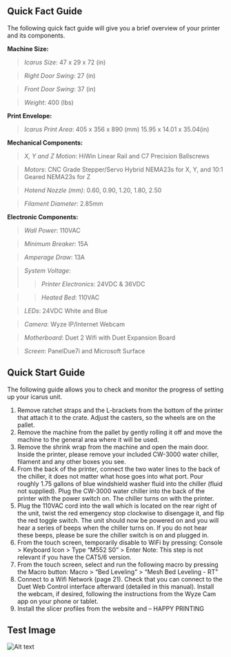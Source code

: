 ## Quick Fact Guide

The following quick fact guide will give you a brief overview of your printer
and its components.

**Machine Size:**

> _Icarus Size_: 47 x 29 x 72 (in)

> _Right Door Swing_: 27 (in)

> _Front Door Swing_: 37 (in)

> _Weight_: 400 (lbs)

**Print Envelope:**

> _Icarus Print Area_: 405 x 356 x 890 (mm)
15.95 x 14.01 x 35.04(in)

**Mechanical Components:**

> _X, Y and Z Motion_: HiWin Linear Rail and C7 Precision Ballscrews

> _Motors_: CNC Grade Stepper/Servo Hybrid NEMA23s for X, Y, and 10:1 Geared NEMA23s for Z

> _Hotend Nozzle (mm)_: 0.60, 0.90, 1.20, 1.80, 2.50

> _Filament Diameter_: 2.85mm

**Electronic Components:**

> _Wall Power_: 110VAC

> _Minimum Breaker_: 15A

> _Amperage Draw_: 13A

> _System Voltage_:
> > _Printer Electronics_: 24VDC & 36VDC

> > _Heated Bed_: 110VAC

> _LEDs_: 24VDC White and Blue

> _Camera_: Wyze IP/Internet Webcam

> _Motherboard_: Duet 2 Wifi with Duet Expansion Board

> _Screen_: PanelDue7i and Microsoft Surface

## Quick Start Guide

The following guide allows you to check and monitor the progress of setting up your icarus unit.

1. Remove ratchet straps and the L-brackets from the bottom of the
printer that attach it to the crate. Adjust the casters, so the wheels are
on the pallet.
2. Remove the machine from the pallet by gently rolling it off and move
the machine to the general area where it will be used.
3. Remove the shrink wrap from the machine and open the main door.
Inside the printer, please remove your included CW-3000 water chiller,
filament and any other boxes you see.
4. From the back of the printer, connect the two water lines to the back
of the chiller, it does not matter what hose goes into what port. Pour
roughly 1.75 gallons of blue windshield washer fluid into the chiller (fluid
not supplied). Plug the CW-3000 water chiller into the back of the
printer with the power switch on. The chiller turns on with the printer.
5. Plug the 110VAC cord into the wall which is located on the rear right of
the unit, twist the red emergency stop clockwise to disengage it, and
flip the red toggle switch. The unit should now be powered on and you
will hear a series of beeps when the chiller turns on. If you do not hear
these beeps, please be sure the chiller switch is on and plugged in.
6. From the touch screen, temporarily disable to WiFi by pressing:
Console > Keyboard Icon > Type “M552 S0” > Enter
Note: This step is not relevant if you have the CAT5/6 version.
7. From the touch screen, select and run the following macro by pressing
the Macro button:
Macro > “Bed Leveling” > “Mesh Bed Leveling - RT”
8. Connect to a Wifi Network (page 21). Check that you can connect to
the Duet Web Control interface afterward (detailed in this manual).
Install the webcam, if desired, following the instructions from the Wyze
Cam app on your phone or tablet.
9. Install the slicer profiles from the website and – HAPPY PRINTING

## Test Image

![Alt text](https://static.wixstatic.com/media/6be02d_e3498616cd84461c840a4cb659091f43~mv2.jpg/v1/fill/w_500,h_500,al_c,q_85,usm_0.66_1.00_0.01/6be02d_e3498616cd84461c840a4cb659091f43~mv2.webp "a title")
